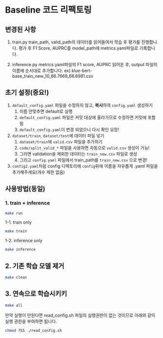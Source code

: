 # Baseline 코드 리팩토링

## 변경된 사항

1. train.py
train_path, valid_path의 데이터를 읽어들여서 학습 후 평가를 진행합니다. 평가 후 F1 Score, AUPRC를 model_path에 metrics.yaml파일로 기록합니다.

2. inference.py
metrics.yaml파일의 F1 score, AUPRC 읽어온 후, output 파일의 이름에 순서대로 추가합니다.
  ex) klue-bert-base_train_new_10_66.7669_66.6981.csv


## 초기 설정(중요!)

1. `default_config.yaml` 파일을 수정하지 않고, **복사**하여 `config.yaml` 생성하기
    1. 이름 안맞추면 default로 실행
    2. `default_config.yaml` 파일은 커밋 대상에 올라가므로 수정하면 커밋에 포함됨
    3. `default_config.yaml`이 변경 되었으니 다시 확인 요망!
2. `dataset/train`, `dataset/test`에 데이터 파일 넣기
   1. `dataset/train`에 `valid.csv` 파일을 추가하기
   2. `code/split_valid_*` 파일을 사용하면 자동으로 `valid.csv` 생성이 가능!
   3. 그러면 validation을 제외한 데이터는 `train_new.csv` 파일로 생성
   4. 그리고 `config.yaml` 파일에서 train_path를 `train_new.csv` 으로 변경!
4. `config2.yaml`처럼 config 디렉토리에 `config`뒤에 이름을 자유롭게 .yaml 파일을 추가해주세요(개수 제한 없음)

## 사용방법(동일)

### 1. train + inference

```bash
make run
```

1-1. train only

```bash
make train
```

1-2. inference only

```bash
make inference
```

## 2. 기존 학습 모델 제거

```bash
make clean
```

## 3. 연속으로 학습시키키
```bash
make all
```

만약 실행이 안된다면 read_config.sh 파일의 실행권한이 없는 것이므로 아래와 같이 실행 권한을 부여하면 됩니다.
```bash
chmod 755 ./read_config.sh
```
